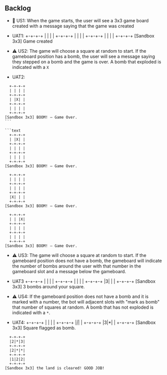 ## Backlog

- 🚧 US1: When the game starts, the user will see a 3x3 game board created with a message saying that the game was created
- UAT1:
  +-+-+-+
  | | | |
  +-+-+-+
  | | | |
  +-+-+-+
  | | | |
  +-+-+-+
  [Sandbox 3x3] Game created

- ⚠ US2: The game will choose a square at random to start. If the gameboard position has a bomb, the user will see a message saying they stepped on a bomb and the game is over. A bomb that exploded is indicated with a `X`
- UAT2:

````text
  +-+-+-+
  | | | |
  +-+-+-+
  | |X| |
  +-+-+-+
  | | | |
  +-+-+-+
[Sandbox 3x3] BOOM! – Game Over.
```

```text
  +-+-+-+
  | |X| |
  +-+-+-+
  | | | |
  +-+-+-+
  | | | |
  +-+-+-+
[Sandbox 3x3] BOOM! – Game Over.
````

```text
  +-+-+-+
  | | | |
  +-+-+-+
  | | | |
  +-+-+-+
  |X| | |
  +-+-+-+
[Sandbox 3x3] BOOM! – Game Over.
```

```text
  +-+-+-+
  | | |X|
  +-+-+-+
  | | | |
  +-+-+-+
  | | | |
  +-+-+-+
[Sandbox 3x3] BOOM! – Game Over.
```

- ⚠ US3: The game will choose a square at random to start. If the gameboard position does not have a bomb, the gameboard will indicate the number of bombs around the user with that number in the gameboard slot and a message below the gameboard.
- UAT3
  +-+-+-+
  | | | |
  +-+-+-+
  | | | |
  +-+-+-+
  |3| | |
  +-+-+-+
  [Sandbox 3x3] 3 bombs around your square.

- ⚠ US4: If the gameboard position does not have a bomb and it is marked with a number, the bot will adjacent slots with "mark as bomb" that number of squares at random. A bomb that has not exploded is indicated with a `*`.
- UAT4:
  +-+-+-+
  | | | |
  +-+-+-+
  |_|_| |
  +-+-+-+
  |3|\*| |
  +-+-+-+
  [Sandbox 3x3] Square flagged as bomb.

```text
  +-+-+-+
  |2|*|3|
  +-+-+-+
  |2|*|*|
  +-+-+-+
  |1|2|2|
  +-+-+-+
[Sandbox 3x3] the land is cleared! GOOD JOB!
```
